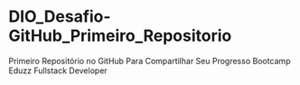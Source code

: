 # DIO_Desafio-GitHub_Primeiro_Repositorio
Primeiro Repositório no GitHub Para Compartilhar Seu Progresso
Bootcamp Eduzz Fullstack Developer
